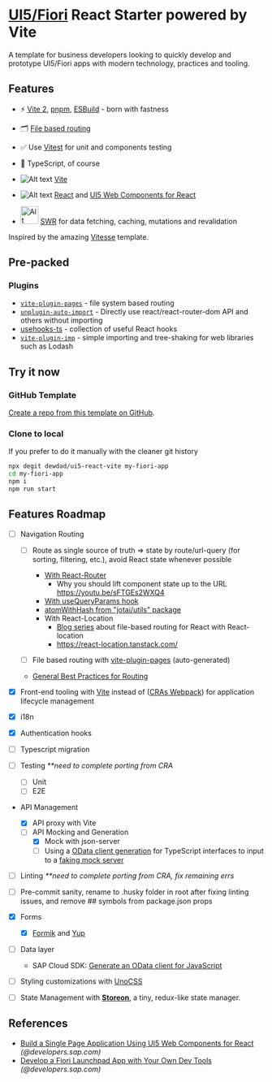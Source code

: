 # [UI5/Fiori](https://sap.github.io/ui5-webcomponents/) React Starter powered by Vite

A template for business developers looking to quickly develop and prototype UI5/Fiori apps with modern technology, practices and tooling.

<!-- <h6 align='center'>
<a href="https://ui5-react-vite.netlify.app/">Live Demo</a>
</h6> -->

</p>

## Features

- ⚡️ [Vite 2](https://github.com/vitejs/vite), [pnpm](https://pnpm.js.org/), [ESBuild](https://github.com/evanw/esbuild) - born with fastness

- 🗂 [File based routing](./src/pages)

- ✅ Use [Vitest](http://vitest.dev/) for unit and components testing

- 🦾 TypeScript, of course

- ![Alt text](https://api.iconify.design/logos:vitejs.svg) [Vite](https://github.com/vitejs/vite)

- ![Alt text](https://api.iconify.design/vscode-icons:file-type-reactjs.svg) [React](https://github.com/facebook/react) and [UI5 Web Components for React](https://sap.github.io/ui5-webcomponents-react/?path=/docs/getting-started--page)

- <img src="https://api.iconify.design/logos:swr.svg" title="" alt="Alt text" width="35"> [SWR](https://swr.vercel.app/) for data fetching, caching, mutations and revalidation
  
  <!-- - ☁️ Deploy on Netlify, zero-config -->
  
  <!-- - 😃 Use icons from any icon sets in [Pure CSS](https://github.com/antfu/unocss/tree/main/packages/preset-icons) -->

Inspired by the amazing [Vitesse](https://github.com/antfu/vitesse) template.

## Pre-packed

<!-- ### UI Frameworks

- [UnoCSS](https://github.com/antfu/unocss) - The instant on-demand atomic CSS engine.

### Icons

- [Iconify](https://iconify.design) - use icons from any icon sets [🔍Icônes](https://icones.netlify.app/)
- [Pure CSS Icons via UnoCSS](https://github.com/antfu/unocss/tree/main/packages/preset-icons) -->

### Plugins

- [`vite-plugin-pages`](https://github.com/hannoeru/vite-plugin-pages) - file system based routing
- [`unplugin-auto-import`](https://github.com/antfu/unplugin-auto-import) - Directly use react/react-router-dom API and others without importing
- [usehooks-ts](https://usehooks-ts.com/) - collection of useful React hooks
- [`vite-plugin-imp`](https://github.com/hannoeru/vite-plugin-pages) - simple importing and tree-shaking for web libraries such as Lodash

## Try it now

### GitHub Template

[Create a repo from this template on GitHub](https://github.com/dewdad/ui5-react-vite/generate).

### Clone to local

If you prefer to do it manually with the cleaner git history

```bash
npx degit dewdad/ui5-react-vite my-fiori-app
cd my-fiori-app
npm i
npm run start
```

## Features Roadmap

- [ ] Navigation Routing
  
  - [ ] Route as single source of truth => state by route/url-query (for sorting, filtering, etc.), avoid React state whenever possible
    
    - [With React-Router](https://ui.dev/react-router-query-strings)
      - Why you should lift component state up to the URL <https://youtu.be/sFTGEs2WXQ4>
    - [With useQueryParams hook](https://github.com/pbeshai/use-query-params)
    - [atomWithHash from "jotai/utils" package](https://betterprogramming.pub/how-and-why-you-should-store-react-ui-state-in-the-url-f2013a204cb2#694f)
    - With React-Location
      - [Blog series](https://omarelhawary.me/blog/file-based-routing-with-react-location-data-loaders) about file-based routing for React with React-location
      - <https://react-location.tanstack.com/>
  
  - [ ] File based routing with [vite-plugin-pages](https://github.com/hannoeru/vite-plugin-pages) (auto-generated)
  
  - [General Best Practices for Routing](https://www.bigbinary.com/react-best-practices/best-practices-in-react-routing)

- [x] Front-end tooling with [Vite](https://vitejs.dev/) instead of ([CRAs Webpack](https://www.youtube.com/watch?v=-KEuTPIpLbE)) for application lifecycle management

- [x] i18n

- [x] Authentication hooks

- [ ] Typescript migration

- [ ] Testing _**need to complete porting from CRA_
  
  - [ ] Unit
  - [ ] E2E

- API Management
  
  - [x] API proxy with Vite
  - [ ] API Mocking and Generation
    - [x] Mock with json-server
    - [ ] Using a [OData client generation](https://sap.github.io/cloud-sdk/docs/js/features/odata/generate-odata-client) for TypeScript interfaces to input to a [faking mock server](https://github.com/satrong/vite-plugin-lessmock)

- [ ] Linting _**need to complete porting from CRA, fix remaining errs_

- [ ] Pre-commit sanity, rename to .husky folder in root after fixing linting issues, and remove ## symbols from package.json props

- [x] Forms
  
  - [x] [Formik](https://formik.org/) and [Yup](https://www.npmjs.com/package/yup)

- [ ] Data layer
  
  - SAP Cloud SDK: [Generate an OData client for JavaScript](https://sap.github.io/cloud-sdk/docs/js/features/odata/generate-odata-client)

- [ ] Styling customizations with [UnoCSS](https://github.com/unocss/unocss)

- [ ] State Management with [**Storeon**](https://github.com/storeon/storeon/blob/main/README.md), a tiny, redux-like state manager.

## References

- [Build a Single Page Application Using UI5 Web Components for React](https://developers.sap.com/mission.react-spa.html) _(@developers.sap.com)_
- [Develop a Fiori Launchpad App with Your Own Dev Tools](https://developers.sap.com/mission.sapui5-cf-launchpad.html?url_id=text-us-recommendation) _(@developers.sap.com)_
